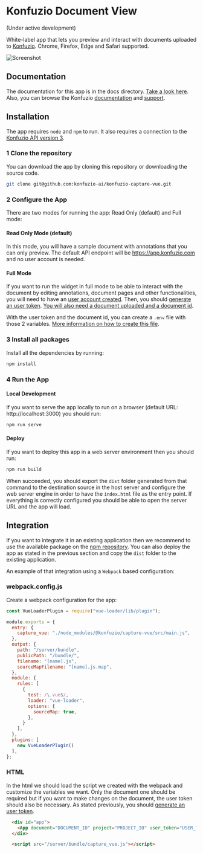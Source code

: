 # Konfuzio Document View

(Under active development)

White-label app that lets you preview and interact with documents uploaded to [Konfuzio](https://konfuzio.com). Chrome, Firefox, Edge and Safari supported.

![Screenshot](http://raw.githubusercontent.com/konfuzio-ai/konfuzio-capture-vue/main/screenshot.png)

## Documentation

The documentation for this app is in the docs directory. [Take a look here](docs/README.md).
Also, you can browse the Konfuzio [documentation](https://dev.konfuzio.com/) and [support](https://help.konfuzio.com/).

## Installation

The app requires `node` and `npm` to run. It also requires a connection to the [Konfuzio API version 3](https://app.konfuzio.com/v3/swagger/).

### 1 Clone the repository

You can download the app by cloning this repository or downloading the source code.
```bash
git clone git@github.com:konfuzio-ai/konfuzio-capture-vue.git
```

### 2 Configure the App

There are two modes for running the app: Read Only (default) and Full mode:

#### Read Only Mode (default)

In this mode, you will have a sample document with annotations that you can only preview. The default API endpoint will be https://app.konfuzio.com and no user account is needed.

#### Full Mode

If you want to run the widget in full mode to be able to interact with the document by editing annotations, document pages and other functionalities, you will need to have an [user account created](docs/README.md#create-an-user-account). Then, you should [generate an user token](docs/README.md#generate-user-token).
[You will also need a document uploaded and a document id](docs/README.md#upload-document--get-document-id).

With the user token and the document id, you can create a `.env` file with those 2 variables. [More information on how to create this file](docs/README.md#creating-a-env).

### 3 Install all packages

Install all the dependencies by running:

```bash
npm install
```

### 4 Run the App

#### Local Development

If you want to serve the app locally to run on a browser (default URL: http://localhost:3000) you should run:

```bash
npm run serve
```

#### Deploy

If you want to deploy this app in a web server environment then you should run:
```bash
npm run build
```

When succeeded, you should export the `dist` folder generated from that command to the destination source in the host server and configure the web server engine in order to have the `index.html` file as the entry point. If everything is correctly configured you should be able to open the server URL and the app will load.

## Integration

If you want to integrate it in an existing application then we recommend to use the available package on the [npm repository](https://www.npmjs.com/package/@konfuzio/capture-vue).
You can also deploy the app as stated in the previous section and copy the `dist` folder to the existing application.

An example of that integration using a `Webpack` based configuration:

### webpack.config.js

Create a webpack configuration for the app:

```javascript
const VueLoaderPlugin = require("vue-loader/lib/plugin");

module.exports = {
  entry: {
    capture_vue: "./node_modules/@konfuzio/capture-vue/src/main.js",
  },
  output: {
    path: "/server/bundle",
    publicPath: "/bundle/",
    filename: "[name].js",
    sourceMapFilename: "[name].js.map",
  },
  module: {
    rules: [
      {
        test: /\.vue$/,
        loader: "vue-loader",
        options: {
          sourceMap: true,
        },
      }
    ],
  },
  plugins: [
    new VueLoaderPlugin()
  ],
};
```

### HTML

In the html we should load the script we created with the webpack and customize the variables we want. Only the document one should be required but if you want to make changes on the document, the user token should also be necessary. As stated previously, you should [generate an user token](docs/README.md#generate-user-token).

```html
  <div id="app">
    <App document="DOCUMENT_ID" project="PROJECT_ID" user_token="USER_TOKEN" locale="LOCALE"></App>
  </div>

  <script src="/server/bundle/capture_vue.js"></script>
```



